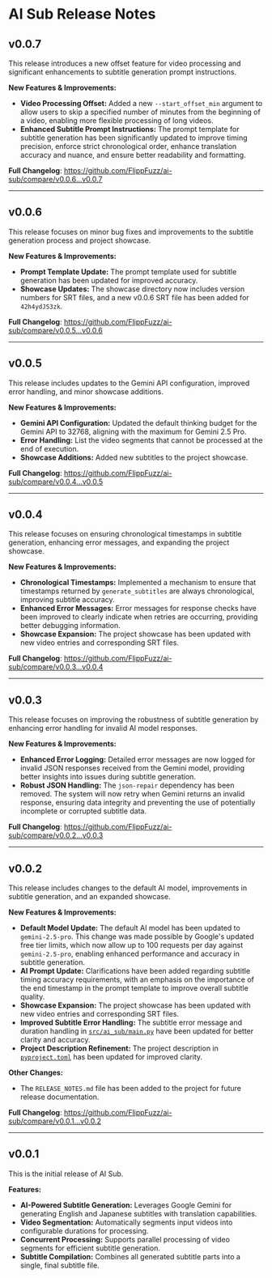 # AI Sub Release Notes

## v0.0.7

This release introduces a new offset feature for video processing and significant enhancements to subtitle generation prompt instructions.

**New Features & Improvements:**

*   **Video Processing Offset:** Added a new `--start_offset_min` argument to allow users to skip a specified number of minutes from the beginning of a video, enabling more flexible processing of long videos.
*   **Enhanced Subtitle Prompt Instructions:** The prompt template for subtitle generation has been significantly updated to improve timing precision, enforce strict chronological order, enhance translation accuracy and nuance, and ensure better readability and formatting.

**Full Changelog**: https://github.com/FlippFuzz/ai-sub/compare/v0.0.6...v0.0.7

---

## v0.0.6

This release focuses on minor bug fixes and improvements to the subtitle generation process and project showcase.

**New Features & Improvements:**

*   **Prompt Template Update:** The prompt template used for subtitle generation has been updated for improved accuracy.
*   **Showcase Updates:** The showcase directory now includes version numbers for SRT files, and a new v0.0.6 SRT file has been added for `42h4ydJS3zk`.

**Full Changelog**: https://github.com/FlippFuzz/ai-sub/compare/v0.0.5...v0.0.6

---

## v0.0.5

This release includes updates to the Gemini API configuration, improved error handling, and minor showcase additions.

**New Features & Improvements:**

*   **Gemini API Configuration:** Updated the default thinking budget for the Gemini API to 32768, aligning with the maximum for Gemini 2.5 Pro.
*   **Error Handling:** List the video segments that cannot be processed at the end of execution.
*   **Showcase Additions:** Added new subtitles to the project showcase.

**Full Changelog**: https://github.com/FlippFuzz/ai-sub/compare/v0.0.4...v0.0.5

---

## v0.0.4

This release focuses on ensuring chronological timestamps in subtitle generation, enhancing error messages, and expanding the project showcase.

**New Features & Improvements:**

*   **Chronological Timestamps:** Implemented a mechanism to ensure that timestamps returned by `generate_subtitles` are always chronological, improving subtitle accuracy.
*   **Enhanced Error Messages:** Error messages for response checks have been improved to clearly indicate when retries are occurring, providing better debugging information.
*   **Showcase Expansion:** The project showcase has been updated with new video entries and corresponding SRT files.

**Full Changelog**: https://github.com/FlippFuzz/ai-sub/compare/v0.0.3...v0.0.4

---

## v0.0.3

This release focuses on improving the robustness of subtitle generation by enhancing error handling for invalid AI model responses.

**New Features & Improvements:**

*   **Enhanced Error Logging:** Detailed error messages are now logged for invalid JSON responses received from the Gemini model, providing better insights into issues during subtitle generation.
*   **Robust JSON Handling:** The `json-repair` dependency has been removed. The system will now retry when Gemini returns an invalid response, ensuring data integrity and preventing the use of potentially incomplete or corrupted subtitle data.

**Full Changelog**: https://github.com/FlippFuzz/ai-sub/compare/v0.0.2...v0.0.3

---

## v0.0.2

This release includes changes to the default AI model, improvements in subtitle generation, and an expanded showcase.

**New Features & Improvements:**

*   **Default Model Update:** The default AI model has been updated to `gemini-2.5-pro`. This change was made possible by Google's updated free tier limits, which now allow up to 100 requests per day against `gemini-2.5-pro`, enabling enhanced performance and accuracy in subtitle generation.
*   **AI Prompt Update:** Clarifications have been added regarding subtitle timing accuracy requirements, with an emphasis on the importance of the end timestamp in the prompt template to improve overall subtitle quality.
*   **Showcase Expansion:** The project showcase has been updated with new video entries and corresponding SRT files.
*   **Improved Subtitle Error Handling:** The subtitle error message and duration handling in [`src/ai_sub/main.py`](src/ai_sub/main.py) have been updated for better clarity and accuracy.
*   **Project Description Refinement:** The project description in [`pyproject.toml`](pyproject.toml) has been updated for improved clarity.

**Other Changes:**

*   The `RELEASE_NOTES.md` file has been added to the project for future release documentation.

**Full Changelog**: https://github.com/FlippFuzz/ai-sub/compare/v0.0.1...v0.0.2

---

## v0.0.1

This is the initial release of AI Sub.

**Features:**

*   **AI-Powered Subtitle Generation:** Leverages Google Gemini for generating English and Japanese subtitles with translation capabilities.
*   **Video Segmentation:** Automatically segments input videos into configurable durations for processing.
*   **Concurrent Processing:** Supports parallel processing of video segments for efficient subtitle generation.
*   **Subtitle Compilation:** Combines all generated subtitle parts into a single, final subtitle file.